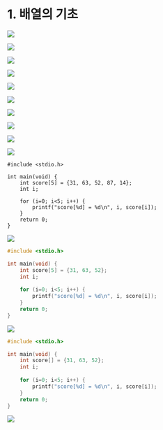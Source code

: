 # 1. 배열의 기초

![](../.gitbook/assets/2020-01-04-11.15.07.png)

![](../.gitbook/assets/2020-01-04-11.15.13.png)

![](../.gitbook/assets/2020-01-04-11.15.21.png)

![](../.gitbook/assets/2020-01-04-11.15.29.png)

![](../.gitbook/assets/2020-01-04-11.15.33.png)

![](../.gitbook/assets/2020-01-04-11.15.42.png)

![](../.gitbook/assets/2020-01-04-11.15.55.png)

![](../.gitbook/assets/2020-01-04-11.17.11.png)

![](../.gitbook/assets/2020-01-04-11.17.19.png)

![](../.gitbook/assets/2020-01-04-11.17.26.png)

```text
#include <stdio.h>

int main(void) {
    int score[5] = {31, 63, 52, 87, 14};
    int i;
    
    for (i=0; i<5; i++) {
        printf("score[%d] = %d\n", i, score[i]);
    }
    return 0;
}

```

![](../.gitbook/assets/2020-01-04-11.20.00.png)

```c
#include <stdio.h>

int main(void) {
    int score[5] = {31, 63, 52};
    int i;
    
    for (i=0; i<5; i++) {
        printf("score[%d] = %d\n", i, score[i]);
    }
    return 0;
}
```

![](../.gitbook/assets/2020-01-04-11.21.01.png)

```c
#include <stdio.h>

int main(void) {
    int score[] = {31, 63, 52};
    int i;
    
    for (i=0; i<5; i++) {
        printf("score[%d] = %d\n", i, score[i]);
    }
    return 0;
}
```

![](../.gitbook/assets/2020-01-04-11.22.21.png)

